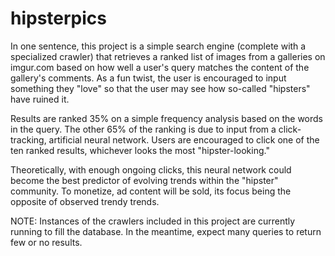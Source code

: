 hipsterpics
===========

In one sentence, this project is a simple search engine (complete with a specialized crawler) that retrieves a ranked
list of images from a galleries on imgur.com based on how well a user's query matches the content of the gallery's 
comments. As a fun twist, the user is encouraged to input something they "love" so that the user may see how 
so-called "hipsters" have ruined it.

Results are ranked 35% on a simple frequency analysis based on the words in the query. The other 65%  of the ranking
is due to input from a click-tracking, artificial neural network. Users are encouraged to click one of the ten
ranked results, whichever looks the most "hipster-looking."

Theoretically, with enough ongoing clicks, this neural network could become the best predictor of evolving trends within 
the "hipster" community. To monetize, ad content will be sold, its focus being the opposite of observed trendy trends.

NOTE: Instances of the crawlers included in this project are currently running to fill the database. 
In the meantime, expect many queries to return few or no results.

